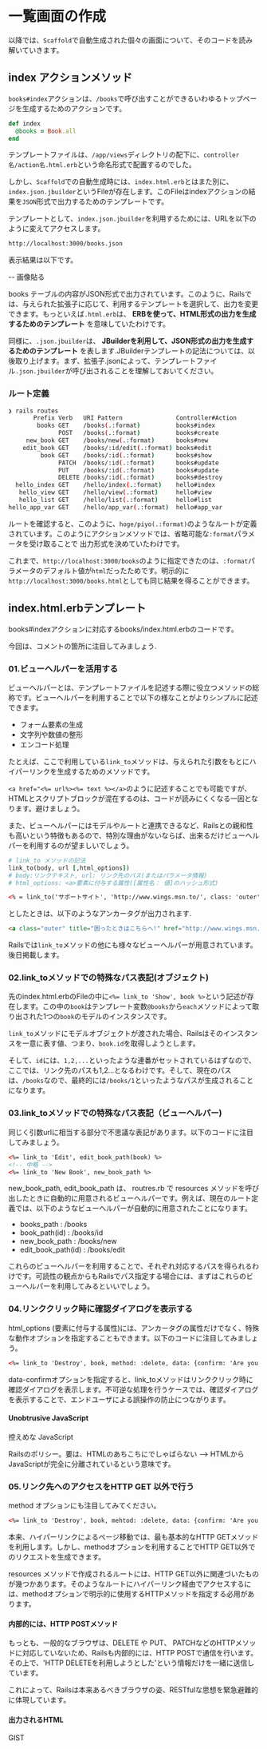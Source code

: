 # 一覧画面の作成

以降では、`Scaffold`で自動生成された個々の画面について、そのコードを読み解いていきます。

## index アクションメソッド

`books#index`アクションは、`/books`で呼び出すことができるいわゆるトップページを生成するためのアクションです。

```ruby
def index
  @books = Book.all
end
```

テンプレートファイルは、`/app/views`ディレクトリの配下に、`controller名/action名.html.erb`という命名形式で配置するのでした。

しかし、`Scaffold`での自動生成時には、`index.html.erb`とはまた別に、`index.json.jbuilder`というFileが存在します。このFileはindexアクションの結果を`JSON`形式で出力するためのテンプレートです。

テンプレートとして、`index.json.jbuilder`を利用するためには、URLを以下のように変えてアクセスします。

```html
http://localhost:3000/books.json
```

表示結果は以下です。

-- 画像貼る

books テーブルの内容がJSON形式で出力されています。このように、Railsでは、与えられた拡張子に応じて、利用するテンプレートを選択して、出力を変更できます。もっといえば`.html.erb`は、 __ERBを使って、HTML形式の出力を生成するためのテンプレート__ を意味していたわけです。

同様に、`.json.jbuilder`は、 __JBuilderを利用して、JSON形式の出力を生成するためのテンプレート__ を表します.JBuilderテンプレートの記法については、以後取り上げます。まず、拡張子.jsonによって、テンプレートファイル`.json.jbuilder`が呼び出されることを理解しておいてください。

### ルート定義

```sh
❯ rails routes
       Prefix Verb   URI Pattern               Controller#Action
        books GET    /books(.:format)          books#index
              POST   /books(.:format)          books#create
     new_book GET    /books/new(.:format)      books#new
    edit_book GET    /books/:id/edit(.:format) books#edit
         book GET    /books/:id(.:format)      books#show
              PATCH  /books/:id(.:format)      books#update
              PUT    /books/:id(.:format)      books#update
              DELETE /books/:id(.:format)      books#destroy
  hello_index GET    /hello/index(.:format)    hello#index
   hello_view GET    /hello/view(.:format)     hello#view
   hello_list GET    /hello/list(.:format)     hello#list
hello_app_var GET    /hello/app_var(.:format)  hello#app_var
```

ルートを確認すると、このように、`hoge/piyo(.:format)`のようなルートが定義されています。このようにアクションメソッドでは、省略可能な`:format`パラメータを受け取ることで
出力形式を決めていたわけです。

これまで、`http://localhost:3000/books`のように指定できたのは、`:format`パラメータのデフォルト値が`html`だったためです。明示的に`http://localhost:3000/books.html`としても同じ結果を得ることができます。

## index.html.erbテンプレート

books#indexアクションに対応するbooks/index.html.erbのコードです。
<script src="https://gist.github.com/Natsukingdom/937c85cd41a3c9e0cd02beb6965ea95b.js"></script>

今回は、コメントの箇所に注目してみましょう.

### 01.ビューヘルパーを活用する

ビューヘルパーとは、テンプレートファイルを記述する際に役立つメソッドの総称です。ビューヘルパーを利用することで以下の様なことがよりシンプルに記述できます。

- フォーム要素の生成
- 文字列や数値の整形
- エンコード処理

たとえば、ここで利用している`link_to`メソッドは、与えられた引数をもとにハイパーリンクを生成するためのメソッドです。

`<a href="<%= url%><%= text %></a>`のように記述することでも可能ですが、HTMLとスクリプトブロックが混在するのは、コードが読みにくくなる一因となります。避けましょう。

また、ビューヘルパーにはモデルやルートと連携できるなど、Railsとの親和性も高いという特徴もあるので、特別な理由がないならば、出来るだけビューヘルパーを利用するのが望ましいでしょう。

```ruby
# link_to メソッドの記法
link_to(body, url [,html_options])
# body:リンクテキスト, url: リンク先のパス(またはパラメータ情報)
# html_options: <a>要素に付与する属性([属性名： 値]のハッシュ形式)
```

```html
<% = link_to('サポートサイト', 'http://www.wings.msn.to/', class: 'outer', title: '困ったときはこちらへ!') %>
```

としたときは、以下のようなアンカータグが出力されます.

```html
<a class="outer" title="困ったときはこちらへ!" href="http://www.wings.msn.to/">サポートサイト</a>
```

Railsでは`link_to`メソッドの他にも様々なビューヘルパーが用意されています。後日掲載します。

### 02.link_toメソッドでの特殊なパス表記(オブジェクト)

先のindex.html.erbのFileの中に`<%= link_to 'Show', book %>`という記述が存在します。この中の`book`はテンプレート変数`@books`から`each`メソッドによって取り出された1つの`book`のモデルのインスタンスです。

`link_to`メソッドにモデルオブジェクトが渡された場合、Railsはそのインスタンスを一意に表す値、つまり、`book.id`を取得しようとします。

そして、`id`には、`1,2,...`といったような連番がセットされているはずなので、ここでは、リンク先のパスも1,2...となるわけです。そして、現在のパスは、`/books`なので、最終的には`/books/1`といったようなパスが生成されることになります。

### 03.link_toメソッドでの特殊なパス表記（ビューヘルパー)

同じく引数urlに相当する部分で不思議な表記があります。以下のコードに注目してみましょう。

```html
<%= link_to 'Edit', edit_book_path(book) %>
<!-- 中略 -->
<%= link_to 'New Book', new_book_path %>
```

new_book_path, edit_book_path は、 routres.rb で resources メソッドを呼び出したときに自動的に用意されるビューヘルパーです。例えば、現在のルート定義では、以下のようなビューヘルパーが自動的に用意されたことになります。

- books_path : /books
- book_path(id) : /books/id
- new_book_path : /books/new
- edit_book_path(id) : /books/edit

これらのビューヘルパーを利用することで、それぞれ対応するパスを得られるわけです。可読性の観点からもRailsでパス指定する場合には、まずはこれらのビューヘルパーを利用してみるといいでしょう。

### 04.リンククリック時に確認ダイアログを表示する

html_options (<a>要素に付与する属性)には、アンカータグの属性だけでなく、特殊な動作オプションを指定することもできます。以下のコードに注目してみましょう。

```html
<%= link_to 'Destroy', book, method: :delete, data: {confirm: 'Are you sure?' } %>
```

data-confirmオプションを指定すると、link_toメソッドはリンククリック時に確認ダイアログを表示します。不可逆な処理を行うケースでは、確認ダイアログを表示することで、エンドユーザによる誤操作の防止につながります。

#### Unobtrusive JavaScript

控えめな JavaScript

Railsのポリシー。要は、HTMLのあちこちにでしゃばらない --> HTMLからJavaScriptが完全に分離されているという意味です。

### 05.リンク先へのアクセスをHTTP GET 以外で行う

method オプションにも注目してみてください。

```html
<%= link_to 'Destroy', book, mehtod: :delete, data: {confirm: 'Are you sure?' } %>
```

本来、ハイパーリンクによるページ移動では、最も基本的なHTTP GETメソッドを利用します。しかし、methodオプションを利用することでHTTP GET以外でのリクエストを生成できます。

resources メソッドで作成されるルートには、HTTP GET以外に関連づいたものが幾つかあります。そのようなルートにハイパーリンク経由でアクセスするには、methodオプションで明示的に使用するHTTPメソッドを指定する必用があります。

#### 内部的には、HTTP POSTメソッド

もっとも、一般的なブラウザは、DELETE や PUT、 PATCHなどのHTTPメソッドに対応していないため、Railsも内部的には、HTTP POSTで通信を行います。その上で、'HTTP DELETEを利用しようとした'という情報だけを一緒に送信しています。

これによって、Railsは本来あるべきブラウザの姿、RESTfulな思想を緊急避難的に体現しています。

#### 出力されるHTML
GIST


